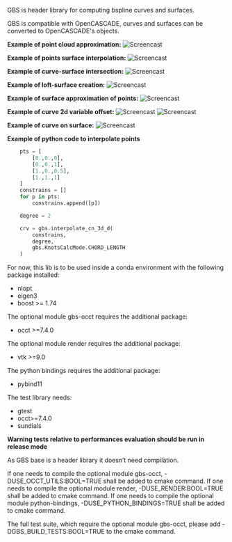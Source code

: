 GBS is header library for computing bspline curves and surfaces.

GBS is compatible with OpenCASCADE, curves and surfaces can be converted to OpenCASCADE's objects.

__Example of point cloud approximation:__
![Screencast](img/foilApproximation.png)

__Example of points surface interpolation:__
![Screencast](img/pointSurfInterp.png)

__Example of curve-surface intersection:__
![Screencast](img/curve_surface_intersection.png)

__Example of loft-surface creation:__
![Screencast](img/loft.png)

__Example of surface approximation of points:__
![Screencast](img/surf_approx.png)


__Example of curve 2d variable offset:__
![Screencast](img/offset2d.png)
![Screencast](img/foil_offset.png)

__Example of curve on surface:__
![Screencast](img/curves_on_surface.png)

__Example of python code to interpolate points__
```python
    pts = [
        [0.,0.,0],
        [0.,0.,1],
        [1.,0.,0.5],
        [1.,1.,1]
    ]
    constrains = []
    for p in pts:
        constrains.append([p])

    degree = 2

    crv = gbs.interpolate_cn_3d_d(
        constrains,
        degree,
        gbs.KnotsCalcMode.CHORD_LENGTH
    )
```
For now, this lib is to be used inside a conda environment with the following package installed:
* nlopt 
* eigen3
* boost >= 1.74

The optional module gbs-occt requires the additional package:
* occt >=7.4.0

The optional module render requires the additional package:
* vtk >=9.0

The python bindings requires the additional package:
* pybind11

The test library needs:
* gtest
* occt>=7.4.0
* sundials

**Warning tests relative to performances evaluation should be run in release mode**

As GBS base is a header library it doesn’t need compilation.

If one needs to compile the optional module gbs-occt, -DUSE_OCCT_UTILS:BOOL=TRUE shall be added to cmake command.
If one needs to compile the optional module render, -DUSE_RENDER:BOOL=TRUE shall be added to cmake command.
If one needs to compile the optional module python-bindings, -DUSE_PYTHON_BINDINGS=TRUE shall be added to cmake command.

The full test suite, which require the optional module gbs-occt, please add -DGBS_BUILD_TESTS:BOOL=TRUE to the cmake command.
